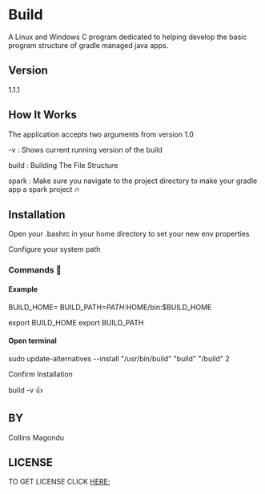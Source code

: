 # Build
A Linux and Windows C program dedicated to helping develop the basic program structure of
gradle managed java apps.


## Version
1.1.1

## How It Works

The application accepts two arguments from version 1.0

-v : Shows current running  version of the build

build : Building The File Structure

spark : Make sure you navigate to the project directory to make your gradle app a spark project :fire:


## Installation

Open your .bashrc in your home directory to set your new env properties

Configure your system path

### Commands :rocket:

#### Example
BUILD_HOME=<Directory where build is>
BUILD_PATH=$PATH:$HOME/bin:$BUILD_HOME

export BUILD_HOME
export BUILD_PATH

#### Open terminal

sudo update-alternatives --install "/usr/bin/build" "build"  "<Directory where build is>/build" 2

Confirm Installation

build -v :+1:


## BY

Collins Magondu

## LICENSE

TO GET LICENSE CLICK [HERE](LICENSE);
